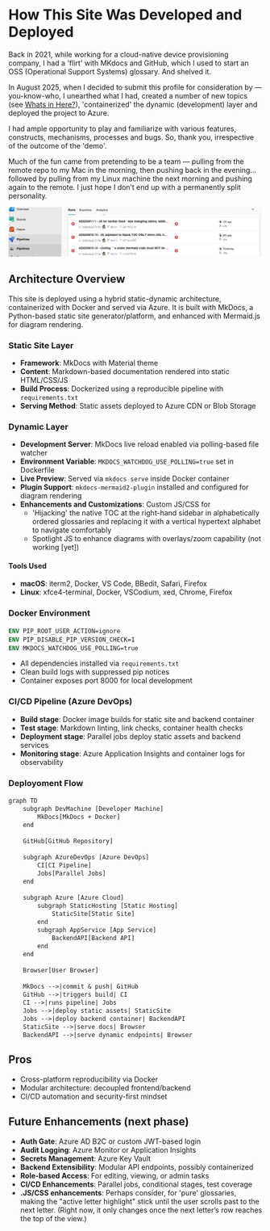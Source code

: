 # How This Site Was Developed and Deployed

Back in 2021, while working for a cloud-native device provisioning company, I had a 'flirt' with MKdocs and GitHub, which I used to start an OSS (Operational Support Systems) glossary. And shelved it.

In August 2025, when I decided to submit this profile for consideration by — you-know-who, I unearthed what I had, created a number of new topics (see [Whats in Here?](whatsinhere.md)), 'containerized' the dynamic (development) layer and deployed the project to Azure.

I had ample opportunity to play and familiarize with various features, constructs, mechanisms, processes and bugs. So, thank you, irrespective of the outcome of the 'demo'.

Much of the fun came from pretending to be a team — pulling from the remote repo to my Mac in the morning, then pushing back in the evening... followed by pulling from my Linux machine the next morning and pushing again to the remote. I just hope I don’t end up with a permanently split personality.

![](img/screenshot-azure-devops.png)

## Architecture Overview

This site is deployed using a hybrid static-dynamic architecture, containerized with Docker and served via Azure. It is built with MkDocs, a Python-based static site generator/platform, and enhanced with Mermaid.js for diagram rendering.

### Static Site Layer

- **Framework**: MkDocs with Material theme
- **Content**: Markdown-based documentation rendered into static HTML/CSS/JS
- **Build Process**: Dockerized using a reproducible pipeline with `requirements.txt`
- **Serving Method**: Static assets deployed to Azure CDN or Blob Storage

### Dynamic Layer

- **Development Server**: MkDocs live reload enabled via polling-based file watcher
- **Environment Variable**: `MKDOCS_WATCHDOG_USE_POLLING=true` set in Dockerfile
- **Live Preview**: Served via `mkdocs serve` inside Docker container
- **Plugin Support**: `mkdocs-mermaid2-plugin` installed and configured for diagram rendering
- **Enhancements and Customizations**: Custom JS/CSS for
    - 'Hijacking' the native TOC at the right-hand sidebar in alphabetically ordered glossaries and replacing it with a vertical hypertext alphabet to navigate comfortably
    - Spotlight JS to enhance diagrams with overlays/zoom capability (not working \[yet])

#### Tools Used
- **macOS**: iterm2, Docker, VS Code, BBedit, Safari, Firefox
- **Linux**: xfce4-terminal, Docker, VSCodium, xed, Chrome, Firefox

### Docker Environment

```Dockerfile
ENV PIP_ROOT_USER_ACTION=ignore
ENV PIP_DISABLE_PIP_VERSION_CHECK=1
ENV MKDOCS_WATCHDOG_USE_POLLING=true
```

- All dependencies installed via `requirements.txt`
- Clean build logs with suppressed pip notices
- Container exposes port 8000 for local development

### CI/CD Pipeline (Azure DevOps)

- **Build stage**: Docker image builds for static site and backend container
- **Test stage**: Markdown linting, link checks, container health checks
- **Deployment stage**: Parallel jobs deploy static assets and backend services
- **Monitoring stage**: Azure Application Insights and container logs for observability

### Deployoment Flow

```mermaid
graph TD
    subgraph DevMachine [Developer Machine]
        MkDocs[MkDocs + Docker]
    end

    GitHub[GitHub Repository]

    subgraph AzureDevOps [Azure DevOps]
        CI[CI Pipeline]
        Jobs[Parallel Jobs]
    end

    subgraph Azure [Azure Cloud]
        subgraph StaticHosting [Static Hosting]
            StaticSite[Static Site]
        end
        subgraph AppService [App Service]
            BackendAPI[Backend API]
        end
    end

    Browser[User Browser]

    MkDocs -->|commit & push| GitHub
    GitHub -->|triggers build| CI
    CI -->|runs pipeline| Jobs
    Jobs -->|deploy static assets| StaticSite
    Jobs -->|deploy backend container| BackendAPI
    StaticSite -->|serve docs| Browser
    BackendAPI -->|serve dynamic endpoints| Browser
```

## Pros

- Cross-platform reproducibility via Docker
- Modular architecture: decoupled frontend/backend
- CI/CD automation and security-first mindset

## Future Enhancements (next phase)

- **Auth Gate**: Azure AD B2C or custom JWT-based login
- **Audit Logging**: Azure Monitor or Application Insights
- **Secrets Management**: Azure Key Vault
- **Backend Extensibility**: Modular API endpoints, possibly containerized
- **Role-based Access**: For editing, viewing, or admin tasks
- **CI/CD Enhancements**: Parallel jobs, conditional stages, test coverage
- **.JS/CSS enhancements**: Perhaps consider, for 'pure' glossaries, making the "active letter highlight" stick until the user scrolls past to the next letter. (Right now, it only changes once the next letter’s row reaches the top of the view.)
